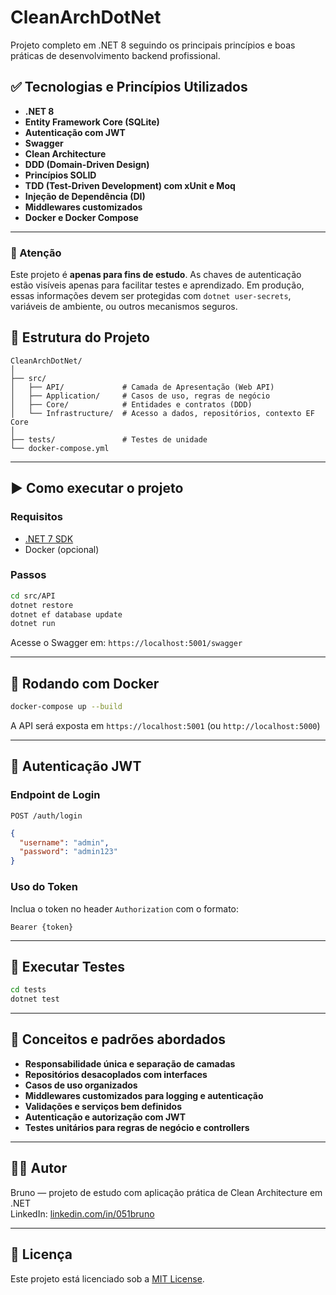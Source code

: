 
# CleanArchDotNet

Projeto completo em .NET 8 seguindo os principais princípios e boas práticas de desenvolvimento backend profissional.

## ✅ Tecnologias e Princípios Utilizados

- **.NET 8**
- **Entity Framework Core (SQLite)**
- **Autenticação com JWT**
- **Swagger**
- **Clean Architecture**
- **DDD (Domain-Driven Design)**
- **Princípios SOLID**
- **TDD (Test-Driven Development) com xUnit e Moq**
- **Injeção de Dependência (DI)**
- **Middlewares customizados**
- **Docker e Docker Compose**

---

### 🔐 Atenção
Este projeto é **apenas para fins de estudo**. As chaves de autenticação estão visíveis apenas para facilitar testes e aprendizado. Em produção, essas informações devem ser protegidas com `dotnet user-secrets`, variáveis de ambiente, ou outros mecanismos seguros.



## 📁 Estrutura do Projeto

```
CleanArchDotNet/
│
├── src/
│   ├── API/             # Camada de Apresentação (Web API)
│   ├── Application/     # Casos de uso, regras de negócio
│   ├── Core/            # Entidades e contratos (DDD)
│   └── Infrastructure/  # Acesso a dados, repositórios, contexto EF Core
│
├── tests/               # Testes de unidade
└── docker-compose.yml
```



---

## ▶️ Como executar o projeto

### Requisitos
- [.NET 7 SDK](https://dotnet.microsoft.com/en-us/download)
- Docker (opcional)

### Passos

```bash
cd src/API
dotnet restore
dotnet ef database update
dotnet run
```

Acesse o Swagger em: `https://localhost:5001/swagger`

---

## 🐳 Rodando com Docker

```bash
docker-compose up --build
```

A API será exposta em `https://localhost:5001` (ou `http://localhost:5000`)

---

## 🔐 Autenticação JWT

### Endpoint de Login

```
POST /auth/login
```

```json
{
  "username": "admin",
  "password": "admin123"
}
```

### Uso do Token
Inclua o token no header `Authorization` com o formato:

```
Bearer {token}
```

---

## 🧪 Executar Testes

```bash
cd tests
dotnet test
```

---

## 🧱 Conceitos e padrões abordados

- **Responsabilidade única e separação de camadas**
- **Repositórios desacoplados com interfaces**
- **Casos de uso organizados**
- **Middlewares customizados para logging e autenticação**
- **Validações e serviços bem definidos**
- **Autenticação e autorização com JWT**
- **Testes unitários para regras de negócio e controllers**

---

## 👨‍💻 Autor

Bruno — projeto de estudo com aplicação prática de Clean Architecture em .NET  
LinkedIn: [linkedin.com/in/051bruno](https://linkedin.com/in/051bruno)

---

## 📄 Licença

Este projeto está licenciado sob a [MIT License](LICENSE).
